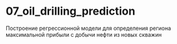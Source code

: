 # 07_oil_drilling_prediction
Построение регрессионной модели для определения региона максимальной прибыли с добычи нефти из новых скважин
